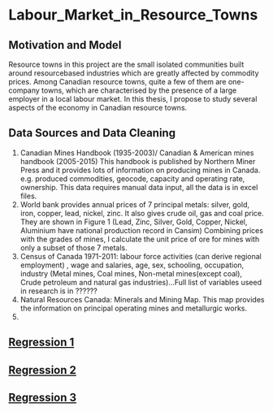 # Labour_Market_in_Resource_Towns
## Motivation and Model
Resource towns in this project are the small isolated communities built around resourcebased
industries which are greatly affected by commodity prices. Among Canadian resource towns, quite a few of them are one-company towns, which
are characterised by the presence of a large employer in a local labour market. In this thesis, I propose to study several aspects of the economy in Canadian resource
towns. 
## Data Sources and Data Cleaning
1. Canadian Mines Handbook (1935-2003)/ Canadian & American mines handbook
(2005-2015) This handbook is published by Northern Miner Press and it provides
lots of information on producing mines in Canada. e.g. produced commodities,
geocode, capacity and operating rate, ownership. This data requires manual data input, all the data is in excel files.
2. World bank provides annual prices of 7 principal metals: silver, gold, iron, copper,
lead, nickel, zinc. It also gives crude oil, gas and coal price. They are shown in Figure
1 (Lead, Zinc, Silver, Gold, Copper, Nickel, Aluminium have national production
record in Cansim) Combining prices with the grades of mines, I calculate the unit
price of ore for mines with only a subset of those 7 metals.
3. Census of Canada 1971-2011: labour force activities (can derive regional employment)
, wage and salaries, age, sex, schooling, occupation, industry (Metal mines,
Coal mines, Non-metal mines(except coal), Crude petroleum and natural gas industries)...Full list of variables useed in research is in ??????
4. Natural Resources Canada: Minerals and Mining Map. This map provides the
information on principal operating mines and metallurgic works. 
5. 
## [Regression 1](regression1.do)
## [Regression 2](regression3-v1.do)
## [Regression 3](regression3-v3.do)

